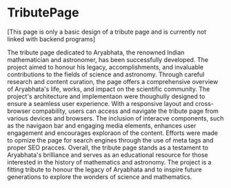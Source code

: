 # TributePage

[This page is only a basic design of a tribute page and is currently not linked with backend programs]

The tribute page dedicated to Aryabhata, the renowned Indian mathematician and astronomer, has been successfully 
developed. The project aimed to honour his legacy, accomplishments, and invaluable contributions to the fields of 
science and astronomy. Through careful research and content curation, the page offers a comprehensive overview of 
Aryabhata's life, works, and impact on the scientific community. The project's architecture and implementaon were 
thoughully designed to ensure a seamless user experience. With a responsive layout and cross-browser compability, 
users can access and navigate the tribute page from various devices and browsers. The inclusion of interacve 
components, such as the navigaon bar and engaging media elements, enhances user engagement and encourages 
exploraon of the content. Efforts were made to opmize the page for search engines through the use of meta tags 
and proper SEO pracces. Overall, the tribute page stands as a testament to Aryabhata's brilliance and serves as an 
educational resource for those interested in the history of mathematics and astronomy. The project is a fitting tribute to 
honour the legacy of Aryabhata and to inspire future generations to explore the wonders of science and mathematics. 

